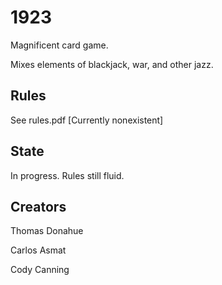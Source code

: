 1923
====

Magnificent card game. 

Mixes elements of blackjack, war, and other jazz.

Rules
-----
See rules.pdf [Currently nonexistent]

State
-----
In progress. Rules still fluid.


Creators
--------
Thomas Donahue

Carlos Asmat

Cody Canning
